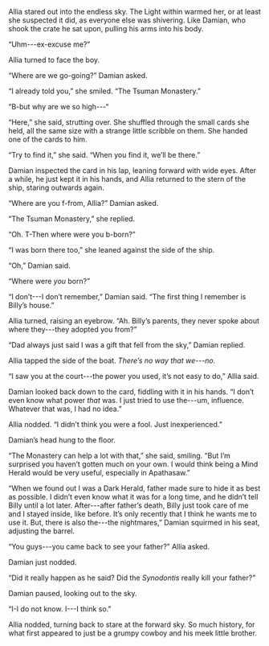 Allia stared out into the endless sky. The Light within warmed her, or at least she suspected it did, as everyone else was shivering. Like Damian, who shook the crate he sat upon, pulling his arms into his body. 

“Uhm---ex-excuse me?”

Allia turned to face the boy.

“Where are we go-going?” Damian asked.

“I already told you,” she smiled. “The Tsuman Monastery.”

“B-but why are we so high---“

“Here,” she said, strutting over. She shuffled through the small cards she held, all the same size with a strange little scribble on them. She handed one of the cards to him. 

“Try to find it,” she said. “When you find it, we’ll be there.”

Damian inspected the card in his lap, leaning forward with wide eyes. After a while, he just kept it in his hands, and Allia returned to the stern of the ship, staring outwards again.

“Where are you f-from, Allia?” Damian asked.

“The Tsuman Monastery,” she replied.

“Oh. T-Then where were you b-born?”

“I was born there too,” she leaned against the side of the ship.

“Oh,” Damian said.

“Where were *you* born?” 

“I don’t---I don’t remember,” Damian said. “The first thing I remember is Billy’s house.”

Allia turned, raising an eyebrow. “Ah. Billy’s parents, they never spoke about where they---they adopted you from?” 

“Dad always just said I was a gift that fell from the sky,” Damian replied.

Allia tapped the side of the boat. *There’s no way that we---no.*

“I saw you at the court---the power you used, it’s not easy to do,” Allia said.

Damian looked back down to the card, fiddling with it in his hands. “I don’t even know what power *that* was. I just tried to use the---um, influence. Whatever that was, I had no idea.”

Allia nodded. “I didn’t think you were a fool. Just inexperienced.”

Damian’s head hung to the floor. 

“The Monastery can help a lot with that,” she said, smiling. “But I’m surprised you haven’t gotten much on your own. I would think being a Mind Herald would be very useful, especially in Apathasaw.”

“When we found out I was a Dark Herald, father made sure to hide it as best as possible. I didn’t even know what it was for a long time, and he didn’t tell Billy until a lot later. After---after father’s death, Billy just took care of me and I stayed inside, like before. It’s only recently that I think he wants me to use it. But, there is also the---the nightmares,” Damian squirmed in his seat, adjusting the barrel. 

“You guys---you came back to see your father?” Allia asked.

Damian just nodded.

“Did it really happen as he said? Did the *Synodontis* really kill your father?”

Damian paused, looking out to the sky.

“I-I do not know. I---I think so.”

Allia nodded, turning back to stare at the forward sky. So much history, for what first appeared to just be a grumpy cowboy and his meek little brother.